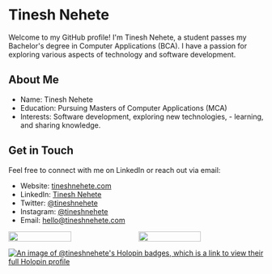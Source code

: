 # Tinesh Nehete 


Welcome to my GitHub profile! I'm Tinesh Nehete, a student passes my Bachelor's degree in Computer Applications (BCA). I have a passion for exploring various aspects of technology and software development.

## About Me
-  Name: Tinesh Nehete
- Education: Pursuing Masters of Computer Applications (MCA)
- Interests: Software development, exploring new technologies, - learning, and sharing knowledge.

## Get in Touch
Feel free to connect with me on LinkedIn or reach out via email:

- Website: [tineshnehete.com](https://tineshnehete.com)
- LinkedIn: [Tinesh Nehete](https://www.linkedin.com/in/tineshnehete)
- Twitter: [@tineshnehete](https://twitter.com/tineshnehete)
- Instagram: [@tineshnehete](https://www.instagram.com/tineshnehete/)
- Email: hello@tineshnehete.com

 
<div style="display:flex; align-items:start;gap:.7em" >
<img style="width: 50%; "
            src="https://github-readme-stats.vercel.app/api?username=tineshnehete&show_icons=false&theme=dark&rank_icon=github&hide_border=true" > 
         <img style="width: 50%; "
            src="https://github-readme-stats.vercel.app/api/top-langs/?username=tineshnehete&&theme=dark&hide_progress=true&hide_border=true" />
            </div>

[![An image of @tineshnehete's Holopin badges, which is a link to view their full Holopin profile](https://holopin.me/tineshnehete)](https://holopin.io/@tineshnehete)
